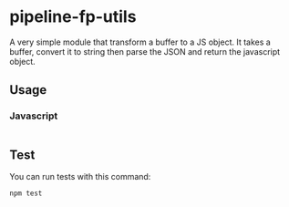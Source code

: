# pipeline-fp-utils

A very simple module that transform a buffer to a JS object.
It takes a buffer, convert it to string then parse the JSON and return the javascript object.

## Usage

### Javascript

```javascript

```

## Test

You can run tests with this command:

```bash
npm test
```
